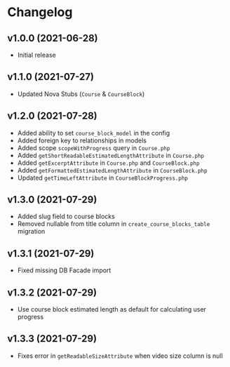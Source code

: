 # Changelog

## v1.0.0 (2021-06-28)

* Initial release

## v1.1.0 (2021-07-27)

* Updated Nova Stubs (`Course` & `CourseBlock`)

## v1.2.0 (2021-07-28)

* Added ability to set `course_block_model` in the config
* Added foreign key to relationships in models
* Added scope `scopeWithProgress` query in `Course.php`
* Added `getShortReadableEstimatedLengthAttribute` in `Course.php`
* Added `getExcerptAttribute` in `Course.php` and `CourseBlock.php`
* Added `getFormattedEstimatedLengthAttribute` in `CourseBlock.php`
* Updated `getTimeLeftAttribute` in `CourseBlockProgress.php`

## v1.3.0 (2021-07-29)

* Added slug field to course blocks
* Removed nullable from title column in `create_course_blocks_table` migration

## v1.3.1 (2021-07-29)

* Fixed missing DB Facade import

## v1.3.2 (2021-07-29)

* Use course block estimated length as default for calculating user progress

## v1.3.3 (2021-07-29)

* Fixes error in `getReadableSizeAttribute` when video size column is null
